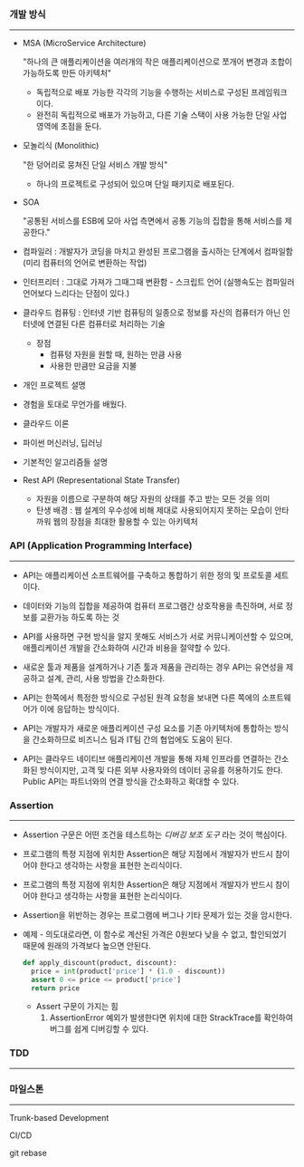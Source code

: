 ### 개발 방식 

---

- MSA (MicroService Architecture)

  "하나의 큰 애플리케이션을 여러개의 작은 애플리케이션으로 쪼개어 변경과 조합이 가능하도록 만든 아키텍처"

  - 독립적으로 배포 가능한 각각의 기능을 수행하는 서비스로 구성된 프레임워크이다.
  - 완전히 독립적으로 배포가 가능하고, 다른 기술 스택이 사용 가능한 단일 사업 영역에 초점을 둔다.

- 모놀리식 (Monolithic)

  "한 덩어리로 뭉쳐진 단일 서비스 개발 방식"

  - 하나의 프로젝트로 구성되어 있으며 단일 패키지로 배포된다.

- SOA

  "공통된 서비스를 ESB에 모아 사업 측면에서 공통 기능의 집합을 통해 서비스를 제공한다."

- 컴파일러 : 개발자가 코딩을 마치고 완성된 프로그램을 출시하는 단계에서 컴파일함(미리 컴퓨터의 언어로 변환하는 작업)

- 인터프리터 : 그대로 가져가 그때그때 변환함 - 스크립트 언어 (실행속도는 컴파일러 언어보다 느리다는 단점이 있다.)

- 클라우드 컴퓨팅 : 인터넷 기반 컴퓨팅의 일종으로 정보를 자신의 컴퓨터가 아닌 인터넷에 연결된 다른 컴퓨터로 처리하는 기술
  - 장점 
    - 컴퓨텅 자원을 원할 때, 원하는 만큼 사용
    - 사용한 만큼만 요금을 지불

- 개인 프로젝트 설명

- 경험을 토대로 무언가를 배웠다.

- 클라우드 이론

- 파이썬 머신러닝, 딥러닝

- 기본적인 알고리즘들 설명

- Rest API (Representational State Transfer)

  - 자원을 이름으로 구분하여 해당 자원의 상태를 주고 받는 모든 것을 의미
  - 탄생 배경 : 웹 설계의 우수성에 비해 제대로 사용되어지지 못하는 모습이 안타까워 웹의 장점을 최대한 활용할 수 있는 아키텍처 

### API (Application Programming Interface)

---

- API는 애플리케이션 소프트웨어를 구축하고 통합하기 위한 정의 및 프로토콜 세트이다.
- 데이터와 기능의 집합을 제공하여 컴퓨터 프로그램간 상호작용을 촉진하며, 서로 정보를 교환가능 하도록 하는 것
- API를 사용하면 구현 방식을 알지 못해도 서비스가 서로 커뮤니케이션할 수 있으며, 애플리케이션 개발을 간소화하여 시간과 비용을 절약할 수 있다.
- 새로운 툴과 제품을 설계하거나 기존 툴과 제품을 관리하는 경우 API는 유연성을 제공하고 설계, 관리, 사용 방법을 간소화한다.
- API는 한쪽에서 특정한 방식으로 구성된 원격 요청을 보내면 다른 쪽에의 소프트웨어가 이에 응답하는 방식이다.
- API는 개발자가 새로운 애플리케이션 구성 요소를 기존 아키텍처에 통합하는 방식을 간소화하므로 비즈니스 팀과 IT팀 간의 협업에도 도움이 된다.

- API는 클라우드 네이티브 애플리케이션 개발을 통해 자체 인프라를 연결하는 간소화된 방식이지만, 고객 및 다른 외부 사용자와의 데이터 공유를 허용하기도 한다. Public API는 파트너와의 연결 방식을 간소화하고 확대할 수 있다.



### Assertion

---

-   Assertion 구문은 어떤 조건을 테스트하는 *디버깅 보조 도구* 라는 것이 핵심이다.
-   프로그램의 특정 지점에 위치한 Assertion은 해당 지점에서 개발자가 반드시 참이어야 한다고 생각하는 사항을 표현한 논리식이다.
-   프로그램의 특정 지점에 위치한 Assertion은 해당 지점에서 개발자가 반드시 참이어야 한다고 생각하는 사항을 표현한 논리식이다.
-   Assertion을 위반하는 경우는 프로그램에 버그나 기타 문제가 있는 것을 암시한다.

-   예제 -  의도대로라면, 이 함수로 계산된 가격은 0원보다 낮을 수 없고, 할인되었기 때문에 원래의 가격보다 높으면 안된다.

    ```python
    def apply_discount(product, discount):
      price = int(product['price'] * (1.0 - discount))
      assert 0 <= price <= product['price']
      return price
    ```

    -   Assert 구문이 가지는 힘
        1.   AssertionError 예외가 발생한다면 위치에 대한 StrackTrace를 확인하여 버그를 쉽게 디버깅할 수 있다.

### TDD 

---

### 마일스톤

---

Trunk-based Development

CI/CD

git rebase